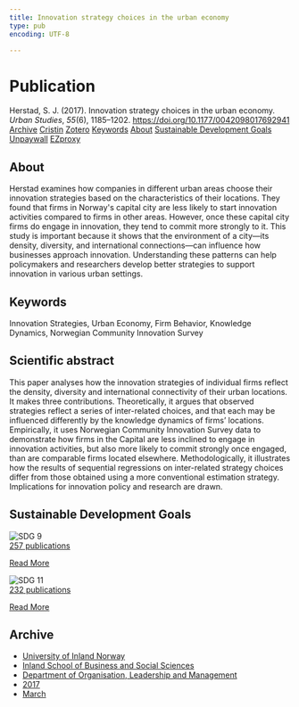 ```yaml
---
title: Innovation strategy choices in the urban economy
type: pub
encoding: UTF-8

---
```

<h1>Publication</h1>
<article id="csl-bib-container-TB24GCDX" class="csl-bib-container">
  <div class="csl-bib-body"> <div class="csl-entry">Herstad, S. J. (2017). Innovation strategy choices in the urban economy. <i>Urban Studies</i>, <i>55</i>(6), 1185–1202. <a href="https://doi.org/10.1177/0042098017692941">https://doi.org/10.1177/0042098017692941</a></div> </div>
  <div class="csl-bib-buttons">
    <a href="#taxonomy-article-TB24GCDX" alt="archive" class="csl-bib-button">Archive</a>
    <a href="https://app.cristin.no/results/show.jsf?id=1454901" alt="Cristin" class="csl-bib-button">Cristin</a>
    <a href="http://zotero.org/groups/5881554/items/TB24GCDX" alt="Zotero" class="csl-bib-button">Zotero</a>
    <a href="#keywords-article-TB24GCDX" alt="keywords" class="csl-bib-button">Keywords</a>
    <a href="#about-article-TB24GCDX" alt="about_pub" class="csl-bib-button">About</a>
    <a href="#sdg-article-TB24GCDX" alt="sdg" class="csl-bib-button">Sustainable Development Goals</a>
    <a href="https://nifu.brage.unit.no/nifu-xmlui/bitstream/11250/2471979/4/Innovation%20strategy%20choices%20in%20the%20urban%20economy%20-%20post-print.pdf" alt="Unpaywall" class="csl-bib-button">Unpaywall</a>
    <a href="https://nifu.brage.unit.no/nifu-xmlui/bitstream/11250/2471979/4/Innovation%20strategy%20choices%20in%20the%20urban%20economy%20-%20post-print.pdf" alt="EZproxy" class="csl-bib-button">EZproxy</a>
  </div>
  <div id="csl-bib-meta-container-TB24GCDX"></div>
</article>
<div id="csl-bib-meta-TB24GCDX" class="csl-bib-meta">
  <article id="about-article-TB24GCDX" class="about_pub-article">
    <h1>About</h1>
    Herstad examines how companies in different urban areas choose their innovation strategies based on the characteristics of their locations. They found that firms in Norway's capital city are less likely to start innovation activities compared to firms in other areas. However, once these capital city firms do engage in innovation, they tend to commit more strongly to it. This study is important because it shows that the environment of a city—its density, diversity, and international connections—can influence how businesses approach innovation. Understanding these patterns can help policymakers and researchers develop better strategies to support innovation in various urban settings.
  </article>
  <article id="keywords-article-TB24GCDX" class="keywords-article">
    <h1>Keywords</h1>
    Innovation Strategies, Urban Economy, Firm Behavior, Knowledge Dynamics, Norwegian Community Innovation Survey
  </article>
  <article id="abstract-article-TB24GCDX" class="abstract-article">
    <h1>Scientific abstract</h1>
    This paper analyses how the innovation strategies of individual firms reflect the density, diversity and international connectivity of their urban locations. It makes three contributions. Theoretically, it argues that observed strategies reflect a series of inter-related choices, and that each may be influenced differently by the knowledge dynamics of firms’ locations. Empirically, it uses Norwegian Community Innovation Survey data to demonstrate how firms in the Capital are less inclined to engage in innovation activities, but also more likely to commit strongly once engaged, than are comparable firms located elsewhere. Methodologically, it illustrates how the results of sequential regressions on inter-related strategy choices differ from those obtained using a more conventional estimation strategy. Implications for innovation policy and research are drawn.
  </article>
  <article id="sdg-article-TB24GCDX" class="sdg-article">
    <h1>Sustainable Development Goals</h1>
    <div class="sdg-container"><div id="sdg9" class="sdg">
        <img src="{{< params subfolder >}}images/sdg/sdg09_en.png" class="image" alt="SDG 9">
        <div class="sdg-overlay">
          <a href="/en/archive/?key=?sdg=9#archive" class="sdg-publication-count"><span>257</span> publications</a>
          <p><a href="https://sdgs.un.org/goals/goal9" class="sdg-read-more">Read More</a></p>
        </div>
      </div> <div id="sdg11" class="sdg">
        <img src="{{< params subfolder >}}images/sdg/sdg11_en.png" class="image" alt="SDG 11">
        <div class="sdg-overlay">
          <a href="/en/archive/?key=?sdg=11#archive" class="sdg-publication-count"><span>232</span> publications</a>
          <p><a href="https://sdgs.un.org/goals/goal11" class="sdg-read-more">Read More</a></p>
        </div>
      </div></div>
  </article>
  <article id="taxonomy-article-TB24GCDX" class="taxonomy-article">
    <h1>Archive</h1>
    <ul>
      <li>
        <a href="/en/archive/?key=3DCRN523">University of Inland Norway</a>
      </li>
      <li>
        <a href="/en/archive/?key=DU8Q9LN9">Inland School of Business and Social Sciences</a>
      </li>
      <li>
        <a href="/en/archive/?key=4LUWR3ZM">Department of Organisation, Leadership and Management</a>
      </li>
      <li>
        <a href="/en/archive/?key=KF5I8TQ8">2017</a>
      </li>
      <li>
        <a href="/en/archive/?key=6SIUSQEE">March</a>
      </li>
    </ul>
  </article>
</div>
